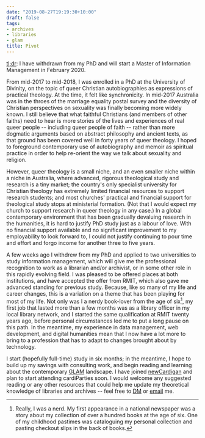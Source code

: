 ```yaml
---
date: "2019-08-27T19:19:30+10:00"
draft: false
tags:
- archives
- libraries
- glam
title: Pivot
---
```


[tl;dr](https://en.wiktionary.org/wiki/tl;dr): I have withdrawn from my
PhD and will start a Master of Information Management in February 2020.

From mid-2017 to mid-2018, I was enrolled in a PhD at the University of
Divinity, on the topic of queer Christian autobiographies as expressions
of practical theology. At the time, it felt like synchronicity. In
mid-2017 Australia was in the throes of the marriage equality postal
survey and the diversity of Christian perspectives on sexuality was
finally becoming more widely known. I still believe that what faithful
Christians (and members of other faiths) need to hear is more stories of
the lives and experiences of real queer people -- including queer people
of faith -- rather than more dogmatic arguments based on abstract
philosophy and ancient texts, as that ground has been covered well in
forty years of queer theology. I hoped to foreground contemporary use of
autobiography and memoir as spiritual practice in order to help
re-orient the way we talk about sexuality and religion.

However, queer theology is a small niche, and an even smaller niche
within a niche in Australia, where advanced, rigorous theological study
and research is a tiny market; the country's only specialist university
for Christian theology has extremely limited financial resources to
support research students; and most churches' practical and financial
support for theological study stops at ministerial formation.  (Not that
I would expect my church to support research in queer theology in
any case.) In a global contemporary environment that has been
gradually devaluing research in the humanities, it is hard to justify
PhD study just as a labour of love. With no financial support available
and no significant improvement to my employability to look forward to,
I could not justify continuing to pour time and effort and forgo income
for another three to five years.

A few weeks ago I withdrew from my PhD and applied to two universities
to study information management, which will give me the professional
recognition to work as a librarian and/or archivist, or in some other
role in this rapidly evolving field. I was pleased to be offered places
at both institutions, and have accepted the offer from RMIT, which also
gave me advanced standing for previous study. Because, like so many of
my life and career changes, this is a variation on a theme that has been
playing for most of my life. Not only was I a nerdy book-lover from the
age of six[^1], my first job that lasted more than a few months was as a
library officer in my local library network, and I started the same
qualification at RMIT twenty years ago, before personal circumstances
led me to put a long pause on this path. In the meantime, my experience
in data management, web development, and digital humanities mean that I
now have a lot more to bring to a profession that has to adapt to
changes brought about by technology.

I start (hopefully full-time) study in six months; in the meantime, I
hope to build up my savings with consulting work, and begin reading and
learning about the contemporary
[GLAM](https://en.wiktionary.org/wiki/GLAM) landscape. I have joined
[newCardigan](https://newcardigan.org/) and plan to start attending
cardiParties soon. I would welcome any suggested reading or any other
resources that could help me update my theoretical knowledge of
libraries and archives -- feel free to
[DM](https://twitter.com/claudinec) or
[email](mailto:info@claudinec.net) me.

[^1]: Really, I was a nerd. My first appearance in a national newspaper was a story about my collection of over a hundred books at the age of six. One of my childhood pastimes was cataloguing my personal collection and pasting checkout slips in the back of books.


